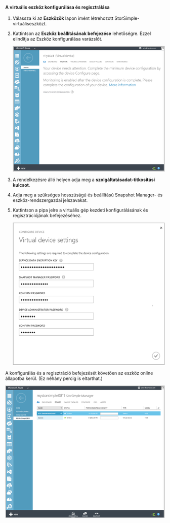 #### <a name="to-configure-and-register-the-virtual-device"></a>A virtuális eszköz konfigurálása és regisztrálása

1. Válassza ki az **Eszközök** lapon imént létrehozott StorSimple-virtuáliseszközt.
2. Kattintson az **Eszköz beállításának befejezése** lehetőségre. Ezzel elindítja az Eszköz konfigurálása varázslót.
    
    ![A StorSimple-eszköz telepítésének befejezése az Eszközök lapon](./media/storsimple-configure-register-virtual-device/StorSimple_CompleteDeviceSetupSVA1M.png)

4. A rendelkezésre álló helyen adja meg a **szolgáltatásadat-titkosítási kulcsot**.

5. Adja meg a szükséges hosszúságú és beállítású Snapshot Manager- és eszköz-rendszergazdai jelszavakat.

6. Kattintson a pipa jelre a virtuális gép kezdeti konfigurálásának és regisztrációjának befejezéséhez. 
    
    ![A StorSimple-virtuáliseszköz beállításai](./media/storsimple-configure-register-virtual-device/StorSimple_VirtualDeviceSettings1.png)

A konfigurálás és a regisztráció befejezését követően az eszköz online állapotba kerül. (Ez néhány percig is eltarthat.)

![StorSimple-virtuáliseszköz online fázisa](./media/storsimple-configure-register-virtual-device/StorSimple_VirtualDeviceOnline1M.png)



<!--HONumber=Nov16_HO3-->


